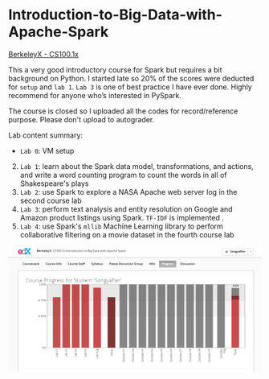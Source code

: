 # Introduction-to-Big-Data-with-Apache-Spark
[BerkeleyX -  CS100.1x](https://courses.edx.org/courses/BerkeleyX/CS100.1x/1T2015/info)

This a very good introductory course for Spark but requires a bit background on Python. I started late so 20% of the scores were deducted for `setup` and `lab 1`. `Lab 3` is one of best practice I have ever done. Highly recommend for anyone who’s interested in PySpark.

The course is closed so I uploaded all the codes for record/reference purpose. Please don't upload to autograder.

Lab content summary:

- `Lab 0`: VM setup
2. `Lab 1`: learn about the Spark data model, transformations, and actions, and write a word counting program to count the words in all of Shakespeare's plays
3. `Lab 2`: use Spark to explore a NASA Apache web server log in the second course lab 
4. `Lab 3`: perform text analysis and entity resolution on Google and Amazon product listings using Spark. `TF-IDF` is implemented .
5. `Lab 4`: use Spark's `mllib` Machine Learning library to perform collaborative filtering on a movie dataset in the fourth course lab 

![Course Certification](https://github.com/aygons/Introduction-to-Big-Data-with-Apache-Spark/blob/master/progress.PNG?raw=true")

